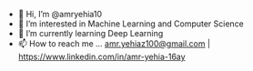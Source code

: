 - 👋 Hi, I’m @amryehia10
- 👀 I’m interested in Machine Learning and Computer Science
- 🌱 I’m currently learning Deep Learning
- 📫 How to reach me ... amr.yehiaz100@gmail.com | https://www.linkedin.com/in/amr-yehia-16ay

<!---
amryehia10/amryehia10 is a ✨ special ✨ repository because its `README.md` (this file) appears on your GitHub profile.
You can click the Preview link to take a look at your changes.
--->
